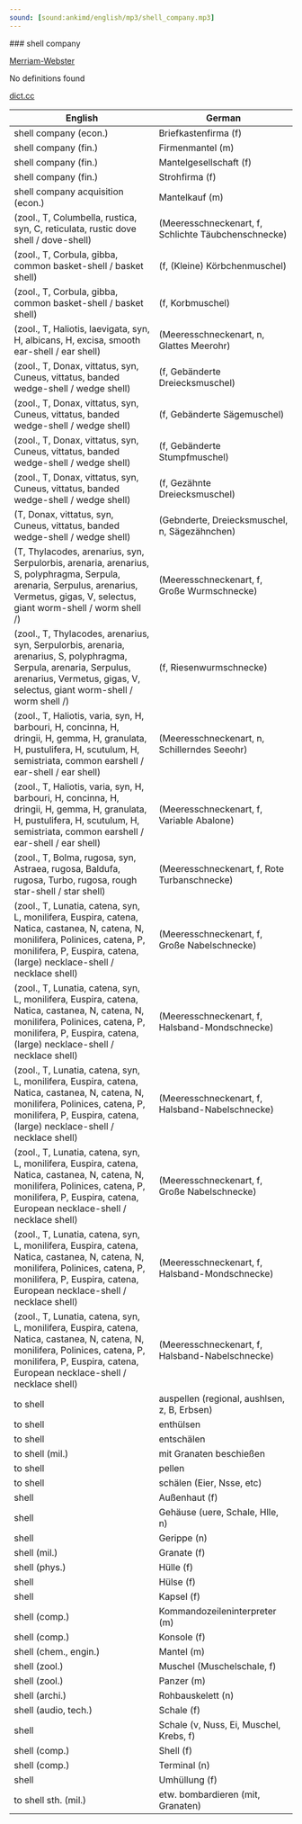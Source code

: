 ```yaml
---
sound: [sound:ankimd/english/mp3/shell_company.mp3]
---
```


\### shell company

[Merriam-Webster](https://www.merriam-webster.com/dictionary/shell+company)

No definitions found

[dict.cc](https://www.dict.cc/shell+company)

| English        | German       |
| -------------- | ------------ |
| shell company (econ.) | Briefkastenfirma (f) |
| shell company (fin.) | Firmenmantel (m) |
| shell company (fin.) | Mantelgesellschaft (f) |
| shell company (fin.) | Strohfirma (f) |
| shell company acquisition (econ.) | Mantelkauf (m) |
|  (zool., T, Columbella, rustica, syn, C, reticulata, rustic dove shell / dove-shell) |  (Meeresschneckenart, f, Schlichte Täubchenschnecke) |
|  (zool., T, Corbula, gibba, common basket-shell / basket shell) |  (f, (Kleine) Körbchenmuschel) |
|  (zool., T, Corbula, gibba, common basket-shell / basket shell) |  (f, Korbmuschel) |
|  (zool., T, Haliotis, laevigata, syn, H, albicans, H, excisa, smooth ear-shell / ear shell) |  (Meeresschneckenart, n, Glattes Meerohr) |
|  (zool., T, Donax, vittatus, syn, Cuneus, vittatus, banded wedge-shell / wedge shell) |  (f, Gebänderte Dreiecksmuschel) |
|  (zool., T, Donax, vittatus, syn, Cuneus, vittatus, banded wedge-shell / wedge shell) |  (f, Gebänderte Sägemuschel) |
|  (zool., T, Donax, vittatus, syn, Cuneus, vittatus, banded wedge-shell / wedge shell) |  (f, Gebänderte Stumpfmuschel) |
|  (zool., T, Donax, vittatus, syn, Cuneus, vittatus, banded wedge-shell / wedge shell) |  (f, Gezähnte Dreiecksmuschel) |
|  (T, Donax, vittatus, syn, Cuneus, vittatus, banded wedge-shell / wedge shell) |  (Gebnderte, Dreiecksmuschel, n, Sägezähnchen) |
|  (T, Thylacodes, arenarius, syn, Serpulorbis, arenaria, arenarius, S, polyphragma, Serpula, arenaria, Serpulus, arenarius, Vermetus, gigas, V, selectus, giant worm-shell / worm shell /) |  (Meeresschneckenart, f, Große Wurmschnecke) |
|  (zool., T, Thylacodes, arenarius, syn, Serpulorbis, arenaria, arenarius, S, polyphragma, Serpula, arenaria, Serpulus, arenarius, Vermetus, gigas, V, selectus, giant worm-shell / worm shell /) |  (f, Riesenwurmschnecke) |
|  (zool., T, Haliotis, varia, syn, H, barbouri, H, concinna, H, dringii, H, gemma, H, granulata, H, pustulifera, H, scutulum, H, semistriata, common earshell / ear-shell / ear shell) |  (Meeresschneckenart, n, Schillerndes Seeohr) |
|  (zool., T, Haliotis, varia, syn, H, barbouri, H, concinna, H, dringii, H, gemma, H, granulata, H, pustulifera, H, scutulum, H, semistriata, common earshell / ear-shell / ear shell) |  (Meeresschneckenart, f, Variable Abalone) |
|  (zool., T, Bolma, rugosa, syn, Astraea, rugosa, Baldufa, rugosa, Turbo, rugosa, rough star-shell / star shell) |  (Meeresschneckenart, f, Rote Turbanschnecke) |
|  (zool., T, Lunatia, catena, syn, L, monilifera, Euspira, catena, Natica, castanea, N, catena, N, monilifera, Polinices, catena, P, monilifera, P, Euspira, catena, (large) necklace-shell / necklace shell) |  (Meeresschneckenart, f, Große Nabelschnecke) |
|  (zool., T, Lunatia, catena, syn, L, monilifera, Euspira, catena, Natica, castanea, N, catena, N, monilifera, Polinices, catena, P, monilifera, P, Euspira, catena, (large) necklace-shell / necklace shell) |  (Meeresschneckenart, f, Halsband-Mondschnecke) |
|  (zool., T, Lunatia, catena, syn, L, monilifera, Euspira, catena, Natica, castanea, N, catena, N, monilifera, Polinices, catena, P, monilifera, P, Euspira, catena, (large) necklace-shell / necklace shell) |  (Meeresschneckenart, f, Halsband-Nabelschnecke) |
|  (zool., T, Lunatia, catena, syn, L, monilifera, Euspira, catena, Natica, castanea, N, catena, N, monilifera, Polinices, catena, P, monilifera, P, Euspira, catena, European necklace-shell / necklace shell) |  (Meeresschneckenart, f, Große Nabelschnecke) |
|  (zool., T, Lunatia, catena, syn, L, monilifera, Euspira, catena, Natica, castanea, N, catena, N, monilifera, Polinices, catena, P, monilifera, P, Euspira, catena, European necklace-shell / necklace shell) |  (Meeresschneckenart, f, Halsband-Mondschnecke) |
|  (zool., T, Lunatia, catena, syn, L, monilifera, Euspira, catena, Natica, castanea, N, catena, N, monilifera, Polinices, catena, P, monilifera, P, Euspira, catena, European necklace-shell / necklace shell) |  (Meeresschneckenart, f, Halsband-Nabelschnecke) |
| to shell | auspellen (regional, aushlsen, z, B, Erbsen) |
| to shell | enthülsen |
| to shell | entschälen |
| to shell (mil.) | mit Granaten beschießen |
| to shell | pellen |
| to shell | schälen (Eier, Nsse, etc) |
| shell | Außenhaut (f) |
| shell | Gehäuse (uere, Schale, Hlle, n) |
| shell | Gerippe (n) |
| shell (mil.) | Granate (f) |
| shell (phys.) | Hülle (f) |
| shell | Hülse (f) |
| shell | Kapsel (f) |
| shell (comp.) | Kommandozeileninterpreter (m) |
| shell (comp.) | Konsole (f) |
| shell (chem., engin.) | Mantel (m) |
| shell (zool.) | Muschel (Muschelschale, f) |
| shell (zool.) | Panzer (m) |
| shell (archi.) | Rohbauskelett (n) |
| shell (audio, tech.) | Schale (f) |
| shell | Schale (v, Nuss, Ei, Muschel, Krebs, f) |
| shell (comp.) | Shell (f) |
| shell (comp.) | Terminal (n) |
| shell | Umhüllung (f) |
| to shell sth. (mil.) | etw. bombardieren (mit, Granaten) |
